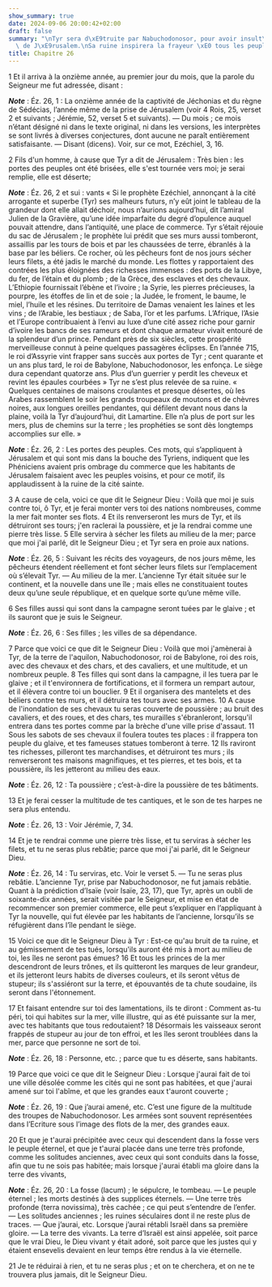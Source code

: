 ```yaml
---
show_summary: true
date: 2024-09-06 20:00:42+02:00
draft: false
summary: "\nTyr sera d\xE9truite par Nabuchodonosor, pour avoir insult\xE9 au malheur\
  \ de J\xE9rusalem.\nSa ruine inspirera la frayeur \xE0 tous les peuples maritimes.\n"
title: Chapitre 26
---
```





1 Et il arriva à la onzième année, au premier jour du mois, que la parole du Seigneur me fut adressée, disant :

***Note*** :  Éz. 26, 1 : La onzième année de la captivité de Jéchonias et du règne de Sédécias, l’année même de la prise de Jérusalem (voir 4 Rois, 25, verset 2 et suivants ; Jérémie, 52, verset 5 et suivants). ― Du mois ; ce mois n’étant désigné ni dans le texte original, ni dans les versions, les interprètes se sont livrés à diverses conjectures, dont aucune ne paraît entièrement satisfaisante. ― Disant (dicens). Voir, sur ce mot, Ezéchiel, 3, 16.


2 Fils d'un homme, à cause que Tyr a dit de Jérusalem : Très bien : les portes des peuples ont été brisées, elle s'est tournée vers moi; je serai remplie, elle est déserte;

***Note*** :  Éz. 26, 2 et sui : vants « Si le prophète Ezéchiel, annonçant à la cité arrogante et superbe (Tyr) ses malheurs futurs, n’y eût joint le tableau de la grandeur dont elle allait déchoir, nous n’aurions aujourd’hui, dit l’amiral Julien de la Gravière, qu’une idée imparfaite du degré d’opulence auquel pouvait attendre, dans l’antiquité, une place de commerce. Tyr s’était réjouie du sac de Jérusalem ; le prophète lui prédit que ses murs aussi tomberont, assaillis par les tours de bois et par les chaussées de terre, ébranlés à la base par les béliers. Ce rocher, où les pêcheurs font de nos jours sécher leurs filets, a été jadis le marché du monde. Les flottes y rapportaient des contrées les plus éloignées des richesses immenses : des ports de la Libye, du fer, de l’étain et du plomb ; de la Grèce, des esclaves et des chevaux. L’Ethiopie fournissait l’ébène et l’ivoire ; la Syrie, les pierres précieuses, la pourpre, les étoffes de lin et de soie ; la Judée, le froment, le baume, le miel, l’huile et les
résines. Du territoire de Damas venaient les laines et les vins ; de l’Arabie, les bestiaux ; de Saba, l’or et les parfums. L’Afrique, l’Asie et l’Europe contribuaient à l’envi au luxe d’une cité assez riche pour garnir d’ivoire les bancs de ses rameurs et dont chaque armateur vivait entouré de la splendeur d’un prince. Pendant près de six siècles, cette prospérité merveilleuse connut à peine quelques passagères éclipses. En l’année 715, le roi d’Assyrie vint frapper sans succès aux portes de Tyr ; cent quarante et un ans plus tard, le roi de Babylone, Nabuchodonosor, les enfonça. Le siège dura cependant quatorze ans. Plus d’un guerrier y perdit les cheveux et revint les épaules courbées » Tyr ne s’est plus relevée de sa ruine. « Quelques centaines de maisons croulantes et presque désertes, où les Arabes rassemblent le soir les grands troupeaux de moutons et de chèvres noires, aux longues oreilles pendantes, qui défilent devant nous dans la plaine, voilà la Tyr d’aujourd’hui, dit Lamartine. Elle n’a plus de
port sur les mers, plus de chemins sur la terre ; les prophéties se sont dès longtemps accomplies sur elle. »

***Note*** :  Éz. 26, 2 : Les portes des peuples. Ces mots, qui s’appliquent à Jérusalem et qui sont mis dans la bouche des Tyriens, indiquent que les Phéniciens avaient pris ombrage du commerce que les habitants de Jérusalem faisaient avec les peuples voisins, et pour ce motif, ils applaudissent à la ruine de la cité sainte.

3 A cause de cela, voici ce que dit le Seigneur Dieu : Voilà que moi je suis contre toi, ô Tyr, et je ferai monter vers toi des nations nombreuses, comme la mer fait monter ses flots. 4 Et ils renverseront les murs de Tyr, et ils détruiront ses tours; j'en raclerai la poussière, et je la rendrai comme une pierre très lisse. 5 Elle servira à sécher les filets au milieu de la mer; parce que moi j'ai parlé, dit le Seigneur Dieu ; et Tyr sera en proie aux nations.

***Note*** :  Éz. 26, 5 : Suivant les récits des voyageurs, de nos jours même, les pêcheurs étendent réellement et font sécher leurs filets sur l’emplacement où s’élevait Tyr. ― Au milieu de la mer. L’ancienne Tyr était située sur le continent, et la nouvelle dans une île ; mais elles ne constituaient toutes deux qu’une seule république, et en quelque sorte qu’une même ville.

6 Ses filles aussi qui sont dans la campagne seront tuées par le glaive ; et ils sauront que je suis le Seigneur.

***Note*** :  Éz. 26, 6 : Ses filles ; les villes de sa dépendance.


7 Parce que voici ce que dit le Seigneur Dieu : Voilà que moi j'amènerai à Tyr, de la terre de l'aquilon, Nabuchodonosor, roi de Babylone, roi des rois, avec des chevaux et des chars, et des cavaliers, et une multitude, et un nombreux peuple. 8 Tes filles qui sont dans la campagne, il les tuera par le glaive ; et il t'environnera de fortifications, et il formera un rempart autour, et il élèvera contre toi un bouclier. 9 Et il organisera des mantelets et des béliers contre tes murs, et il détruira tes tours avec ses armes. 10 A cause de l'inondation de ses chevaux tu seras couverte de poussière ; au bruit des cavaliers, et des roues, et des chars, tes murailles s'ébranleront, lorsqu'il entrera dans tes portes comme par la brèche d'une ville prise d'assaut. 11 Sous les sabots de ses chevaux il foulera toutes tes places : il frappera ton peuple du glaive, et tes fameuses statues tomberont à terre. 12 Ils raviront tes richesses, pilleront tes marchandises, et détruiront tes murs ; ils renverseront tes maisons
magnifiques, et tes pierres, et tes bois, et ta poussière, ils les jetteront au milieu des eaux.

***Note*** :  Éz. 26, 12 : Ta poussière ; c’est-à-dire la poussière de tes bâtiments.

13 Et je ferai cesser la multitude de tes cantiques, et le son de tes harpes ne sera plus entendu.

***Note*** :  Éz. 26, 13 : Voir Jérémie, 7, 34.

14 Et je te rendrai comme une pierre très lisse, et tu serviras à sécher les filets, et tu ne seras plus rebâtie; parce que moi j'ai parlé, dit le Seigneur Dieu.

***Note*** :  Éz. 26, 14 : Tu serviras, etc. Voir le verset 5. ― Tu ne seras plus rebâtie. L’ancienne Tyr, prise par Nabuchodonosor, ne fut jamais rebâtie. Quant à la prédiction d’Isaïe (voir Isaïe, 23, 17), que Tyr, après un oubli de soixante-dix années, serait visitée par le Seigneur, et mise en état de recommencer son premier commerce, elle peut s’expliquer en l’appliquant à Tyr la nouvelle, qui fut élevée par les habitants de l’ancienne, lorsqu’ils se réfugièrent dans l’île pendant le siège.

15 Voici ce que dit le Seigneur Dieu à Tyr : Est-ce qu'au bruit de ta ruine, et au gémissement de tes tués, lorsqu'ils auront été mis à mort au milieu de toi, les îles ne seront pas émues? 16 Et tous les princes de la mer descendront de leurs trônes, et ils quitteront les marques de leur grandeur, et ils jetteront leurs habits de diverses couleurs, et ils seront vêtus de stupeur; ils s'assiéront sur la terre, et épouvantés de ta chute soudaine, ils seront dans l'étonnement.


17 Et faisant entendre sur toi des lamentations, ils te diront : Comment as-tu péri, toi qui habites sur la mer, ville illustre, qui as été puissante sur la mer, avec tes habitants que tous redoutaient? 18 Désormais les vaisseaux seront frappés de stupeur au jour de ton effroi, et les îles seront troublées dans la mer, parce que personne ne sort de toi.

***Note*** :  Éz. 26, 18 : Personne, etc. ; parce que tu es déserte, sans habitants.


19 Parce que voici ce que dit le Seigneur Dieu : Lorsque j'aurai fait de toi une ville désolée comme les cités qui ne sont pas habitées, et que j'aurai amené sur toi l'abîme, et que les grandes eaux t'auront couverte ;

***Note*** :  Éz. 26, 19 : Que j’aurai amené, etc. C’est une figure de la multitude des troupes de Nabuchodonosor. Les armées sont souvent représentées dans l’Ecriture sous l’image des flots de la mer, des grandes eaux.

20 Et que je t'aurai précipitée avec ceux qui descendent dans la fosse vers le peuple éternel, et que je t'aurai placée dans une terre très profonde, comme les solitudes anciennes, avec ceux qui sont conduits dans la fosse, afin que tu ne sois pas habitée; mais lorsque j'aurai établi ma gloire dans la terre des vivants,

***Note*** :  Éz. 26, 20 : La fosse (lacum) ; le sépulcre, le tombeau. ― Le peuple éternel ; les morts destinés à des supplices éternels. ― Une terre très profonde (terra novissima), très cachée ; ce qui peut s’entendre de l’enfer. ― Les solitudes anciennes ; les ruines séculaires dont il ne reste plus de traces. ― Que j’aurai, etc. Lorsque j’aurai rétabli Israël dans sa première gloire. ― La terre des vivants. La terre d’Israël est ainsi appelée, soit parce que le vrai Dieu, le Dieu vivant y était adoré, soit parce que les justes qui y étaient ensevelis devaient en leur temps être rendus à la vie éternelle.

21 Je te réduirai à rien, et tu ne seras plus ; et on te cherchera, et on ne te trouvera plus jamais, dit le Seigneur Dieu.

